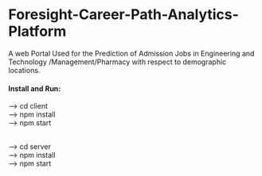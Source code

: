 # Foresight-Career-Path-Analytics-Platform
A web Portal Used for the Prediction of Admission Jobs in Engineering and Technology /Management/Pharmacy with respect to demographic locations. 

#### Install and Run: 
--> cd client <br>
--> npm install <br>
--> npm start <br> <br>

--> cd server <br>
--> npm install <br>
--> npm start <br>

